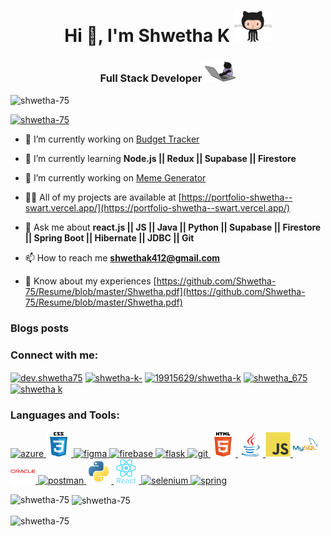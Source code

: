 

<h1 align="center">Hi 👋, I'm Shwetha K  <img src='https://github.com/Shwetha-75/Shwetha-75/blob/main/github.gif?raw=true' width='60px' height="50px"></h1>
<h3 align="center">Full Stack Developer <img src='https://github.com/Shwetha-75/Shwetha-75/blob/main/coding.gif?raw=true' width='50px'></h3>

<p align="left"> <img src="https://komarev.com/ghpvc/?username=shwetha-75&label=Profile%20views&color=0e75b6&style=flat" alt="shwetha-75" /> </p>

<p align="left"> <a href="https://github.com/ryo-ma/github-profile-trophy"><img src="https://github-profile-trophy.vercel.app/?username=shwetha-75" alt="shwetha-75" /></a> </p>

- 🔭 I’m currently working on [Budget Tracker](https://github.com/Shwetha-75/Personal-Budget-Manager)

- 🌱 I’m currently learning **Node.js || Redux || Supabase || Firestore**

- 🔭 I’m currently working on [Meme Generator](https://github.com/Shwetha-75/Meme-Generator)

- 👨‍💻 All of my projects are available at [https://portfolio-shwetha--swart.vercel.app/](https://portfolio-shwetha--swart.vercel.app/)

- 💬 Ask me about **react.js || JS || Java || Python || Supabase || Firestore || Spring Boot || Hibernate || JDBC || Git**

- 📫 How to reach me **shwethak412@gmail.com**

- 📄 Know about my experiences [https://github.com/Shwetha-75/Resume/blob/master/Shwetha.pdf](https://github.com/Shwetha-75/Resume/blob/master/Shwetha.pdf)

### Blogs posts
<!-- BLOG-POST-LIST:START -->
<!-- BLOG-POST-LIST:END -->

<h3 align="left">Connect with me:</h3>
<p align="left">
<a href="https://dev.to/dev.shwetha75" target="blank"><img align="center" src="https://raw.githubusercontent.com/rahuldkjain/github-profile-readme-generator/master/src/images/icons/Social/devto.svg" alt="dev.shwetha75" height="30" width="40" /></a>
<a href="https://linkedin.com/in/shwetha-k-" target="blank"><img align="center" src="https://raw.githubusercontent.com/rahuldkjain/github-profile-readme-generator/master/src/images/icons/Social/linked-in-alt.svg" alt="shwetha-k-" height="30" width="40" /></a>
<a href="https://stackoverflow.com/users/19915629/shwetha-k" target="blank"><img align="center" src="https://raw.githubusercontent.com/rahuldkjain/github-profile-readme-generator/master/src/images/icons/Social/stack-overflow.svg" alt="19915629/shwetha-k" height="30" width="40" /></a>
<a href="https://www.hackerrank.com/shwetha_675" target="blank"><img align="center" src="https://raw.githubusercontent.com/rahuldkjain/github-profile-readme-generator/master/src/images/icons/Social/hackerrank.svg" alt="shwetha_675" height="30" width="40" /></a>
<a href="https://www.leetcode.com/shwetha k" target="blank"><img align="center" src="https://raw.githubusercontent.com/rahuldkjain/github-profile-readme-generator/master/src/images/icons/Social/leet-code.svg" alt="shwetha k" height="30" width="40" /></a>
</p>

<h3 align="left">Languages and Tools:</h3>
<p align="left"> <a href="https://azure.microsoft.com/en-in/" target="_blank" rel="noreferrer"> <img src="https://www.vectorlogo.zone/logos/microsoft_azure/microsoft_azure-icon.svg" alt="azure" width="40" height="40"/> </a> <a href="https://www.w3schools.com/css/" target="_blank" rel="noreferrer"> <img src="https://raw.githubusercontent.com/devicons/devicon/master/icons/css3/css3-original-wordmark.svg" alt="css3" width="40" height="40"/> </a> <a href="https://www.figma.com/" target="_blank" rel="noreferrer"> <img src="https://www.vectorlogo.zone/logos/figma/figma-icon.svg" alt="figma" width="40" height="40"/> </a> <a href="https://firebase.google.com/" target="_blank" rel="noreferrer"> <img src="https://www.vectorlogo.zone/logos/firebase/firebase-icon.svg" alt="firebase" width="40" height="40"/> </a> <a href="https://flask.palletsprojects.com/" target="_blank" rel="noreferrer"> <img src="https://www.vectorlogo.zone/logos/pocoo_flask/pocoo_flask-icon.svg" alt="flask" width="40" height="40"/> </a> <a href="https://git-scm.com/" target="_blank" rel="noreferrer"> <img src="https://www.vectorlogo.zone/logos/git-scm/git-scm-icon.svg" alt="git" width="40" height="40"/> </a> <a href="https://www.w3.org/html/" target="_blank" rel="noreferrer"> <img src="https://raw.githubusercontent.com/devicons/devicon/master/icons/html5/html5-original-wordmark.svg" alt="html5" width="40" height="40"/> </a> <a href="https://www.java.com" target="_blank" rel="noreferrer"> <img src="https://raw.githubusercontent.com/devicons/devicon/master/icons/java/java-original.svg" alt="java" width="40" height="40"/> </a> <a href="https://developer.mozilla.org/en-US/docs/Web/JavaScript" target="_blank" rel="noreferrer"> <img src="https://raw.githubusercontent.com/devicons/devicon/master/icons/javascript/javascript-original.svg" alt="javascript" width="40" height="40"/> </a> <a href="https://www.mysql.com/" target="_blank" rel="noreferrer"> <img src="https://raw.githubusercontent.com/devicons/devicon/master/icons/mysql/mysql-original-wordmark.svg" alt="mysql" width="40" height="40"/> </a> <a href="https://www.oracle.com/" target="_blank" rel="noreferrer"> <img src="https://raw.githubusercontent.com/devicons/devicon/master/icons/oracle/oracle-original.svg" alt="oracle" width="40" height="40"/> </a> <a href="https://postman.com" target="_blank" rel="noreferrer"> <img src="https://www.vectorlogo.zone/logos/getpostman/getpostman-icon.svg" alt="postman" width="40" height="40"/> </a> <a href="https://www.python.org" target="_blank" rel="noreferrer"> <img src="https://raw.githubusercontent.com/devicons/devicon/master/icons/python/python-original.svg" alt="python" width="40" height="40"/> </a> <a href="https://reactjs.org/" target="_blank" rel="noreferrer"> <img src="https://raw.githubusercontent.com/devicons/devicon/master/icons/react/react-original-wordmark.svg" alt="react" width="40" height="40"/> </a> <a href="https://www.selenium.dev" target="_blank" rel="noreferrer"> <img src="https://raw.githubusercontent.com/detain/svg-logos/780f25886640cef088af994181646db2f6b1a3f8/svg/selenium-logo.svg" alt="selenium" width="40" height="40"/> </a> <a href="https://spring.io/" target="_blank" rel="noreferrer"> <img src="https://www.vectorlogo.zone/logos/springio/springio-icon.svg" alt="spring" width="40" height="40"/> </a> </p>

<p><img align="left" src="https://github-readme-stats.vercel.app/api/top-langs?username=shwetha-75&show_icons=true&locale=en&layout=compact" alt="shwetha-75" /></p>

<p>&nbsp;<img align="center" src="https://github-readme-stats.vercel.app/api?username=shwetha-75&show_icons=true&locale=en" alt="shwetha-75" /></p>

<p><img align="center" src="https://github-readme-streak-stats.herokuapp.com/?user=shwetha-75&" alt="shwetha-75" /></p>





